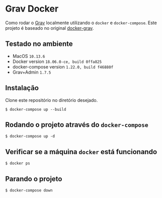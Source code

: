 # Grav Docker

Como rodar o [Grav](https://getgrav.org/) localmente utilizando o `docker` e `docker-compose`. Este projeto é baseado no original [docker-grav](https://github.com/getgrav/docker-grav).

## Testado no ambiente

* MacOS `10.13.6`
* Docker version `18.06.0-ce, build 0ffa825`
* docker-compose version `1.22.0, build f46880f`
* Grav+Admin `1.7.5`

## Instalação

Clone este repositório no diretório desejado.

```
$ docker-compose up --build
```

## Rodando o projeto através do `docker-compose`

```
$ docker-compose up -d
```

## Verificar se a máquina `docker` está funcionando

```
$ docker ps
```

## Parando o projeto

```
$ docker-compose down
```

